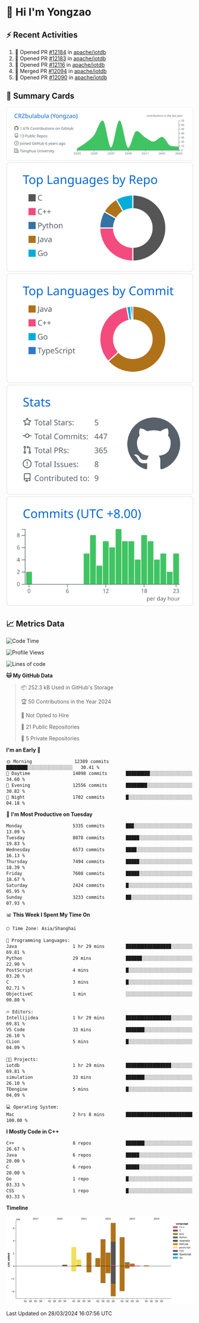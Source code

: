 # 👋 Hi I'm Yongzao

## ⚡ Recent Activities
<!--START_SECTION:activity-->
1. 💪 Opened PR [#12184](https://github.com/apache/iotdb/pull/12184) in [apache/iotdb](https://github.com/apache/iotdb)
2. 💪 Opened PR [#12183](https://github.com/apache/iotdb/pull/12183) in [apache/iotdb](https://github.com/apache/iotdb)
3. 💪 Opened PR [#12116](https://github.com/apache/iotdb/pull/12116) in [apache/iotdb](https://github.com/apache/iotdb)
4. 🎉 Merged PR [#12094](https://github.com/apache/iotdb/pull/12094) in [apache/iotdb](https://github.com/apache/iotdb)
5. 💪 Opened PR [#12090](https://github.com/apache/iotdb/pull/12090) in [apache/iotdb](https://github.com/apache/iotdb)
<!--END_SECTION:activity-->

## 🎑 Summary Cards

[![](https://raw.githubusercontent.com/CRZbulabula/CRZbulabula/main/profile-summary-card-output/github/0-profile-details.svg)](https://github.com/vn7n24fzkq/github-profile-summary-cards)
[![](https://raw.githubusercontent.com/CRZbulabula/CRZbulabula/main/profile-summary-card-output/github/1-repos-per-language.svg)](https://github.com/vn7n24fzkq/github-profile-summary-cards) [![](https://raw.githubusercontent.com/CRZbulabula/CRZbulabula/main/profile-summary-card-output/github/2-most-commit-language.svg)](https://github.com/vn7n24fzkq/github-profile-summary-cards)
[![](https://raw.githubusercontent.com/CRZbulabula/CRZbulabula/main/profile-summary-card-output/github/3-stats.svg)](https://github.com/vn7n24fzkq/github-profile-summary-cards) [![](https://raw.githubusercontent.com/CRZbulabula/CRZbulabula/main/profile-summary-card-output/github/4-productive-time.svg)](https://github.com/vn7n24fzkq/github-profile-summary-cards)

## 📈 Metrics Data

<!--START_SECTION:waka-->
![Code Time](http://img.shields.io/badge/Code%20Time-603%20hrs%2043%20mins-blue)

![Profile Views](http://img.shields.io/badge/Profile%20Views-0-blue)

![Lines of code](https://img.shields.io/badge/From%20Hello%20World%20I%27ve%20Written-26.5%20million%20lines%20of%20code-blue)

**🐱 My GitHub Data** 

> 📦 252.3 kB Used in GitHub's Storage 
 > 
> 🏆 50 Contributions in the Year 2024
 > 
> 🚫 Not Opted to Hire
 > 
> 📜 21 Public Repositories 
 > 
> 🔑 5 Private Repositories 
 > 
**I'm an Early 🐤** 

```text
🌞 Morning                12389 commits       ████████░░░░░░░░░░░░░░░░░   30.41 % 
🌆 Daytime                14098 commits       █████████░░░░░░░░░░░░░░░░   34.60 % 
🌃 Evening                12556 commits       ████████░░░░░░░░░░░░░░░░░   30.82 % 
🌙 Night                  1702 commits        █░░░░░░░░░░░░░░░░░░░░░░░░   04.18 % 
```
📅 **I'm Most Productive on Tuesday** 

```text
Monday                   5335 commits        ███░░░░░░░░░░░░░░░░░░░░░░   13.09 % 
Tuesday                  8078 commits        █████░░░░░░░░░░░░░░░░░░░░   19.83 % 
Wednesday                6573 commits        ████░░░░░░░░░░░░░░░░░░░░░   16.13 % 
Thursday                 7494 commits        █████░░░░░░░░░░░░░░░░░░░░   18.39 % 
Friday                   7608 commits        █████░░░░░░░░░░░░░░░░░░░░   18.67 % 
Saturday                 2424 commits        █░░░░░░░░░░░░░░░░░░░░░░░░   05.95 % 
Sunday                   3233 commits        ██░░░░░░░░░░░░░░░░░░░░░░░   07.93 % 
```


📊 **This Week I Spent My Time On** 

```text
🕑︎ Time Zone: Asia/Shanghai

💬 Programming Languages: 
Java                     1 hr 29 mins        █████████████████░░░░░░░░   69.81 % 
Python                   29 mins             ██████░░░░░░░░░░░░░░░░░░░   22.90 % 
PostScript               4 mins              █░░░░░░░░░░░░░░░░░░░░░░░░   03.20 % 
C                        3 mins              █░░░░░░░░░░░░░░░░░░░░░░░░   02.71 % 
ObjectiveC               1 min               ░░░░░░░░░░░░░░░░░░░░░░░░░   00.80 % 

🔥 Editors: 
Intellijidea             1 hr 29 mins        █████████████████░░░░░░░░   69.81 % 
VS Code                  33 mins             ███████░░░░░░░░░░░░░░░░░░   26.10 % 
CLion                    5 mins              █░░░░░░░░░░░░░░░░░░░░░░░░   04.09 % 

🐱‍💻 Projects: 
iotdb                    1 hr 29 mins        █████████████████░░░░░░░░   69.81 % 
simulation               33 mins             ███████░░░░░░░░░░░░░░░░░░   26.10 % 
TDengine                 5 mins              █░░░░░░░░░░░░░░░░░░░░░░░░   04.09 % 

💻 Operating System: 
Mac                      2 hrs 8 mins        █████████████████████████   100.00 % 
```

**I Mostly Code in C++** 

```text
C++                      8 repos             ███████░░░░░░░░░░░░░░░░░░   26.67 % 
Java                     6 repos             █████░░░░░░░░░░░░░░░░░░░░   20.00 % 
C                        6 repos             █████░░░░░░░░░░░░░░░░░░░░   20.00 % 
Go                       1 repo              █░░░░░░░░░░░░░░░░░░░░░░░░   03.33 % 
CSS                      1 repo              █░░░░░░░░░░░░░░░░░░░░░░░░   03.33 % 
```



**Timeline**

![Lines of Code chart](https://raw.githubusercontent.com/CRZbulabula/CRZbulabula/main/assets/bar_graph.png)


 Last Updated on 28/03/2024 16:07:56 UTC
<!--END_SECTION:waka-->

